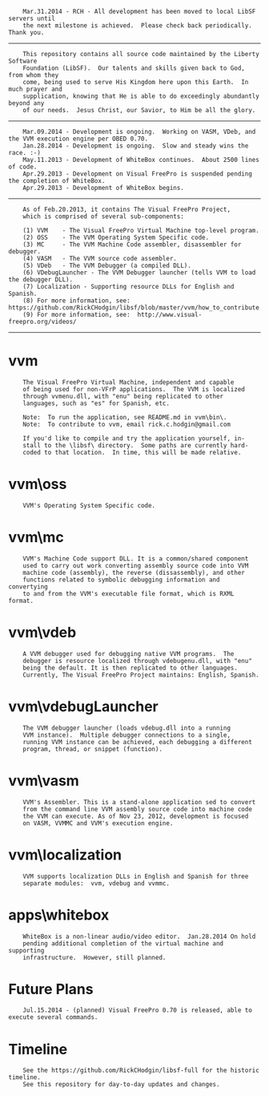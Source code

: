         Mar.31.2014 - RCH - All development has been moved to local LibSF servers until
        the next milestone is achieved.  Please check back periodically.  Thank you.

--------------

        This repository contains all source code maintained by the Liberty Software
        Foundation (LibSF).  Our talents and skills given back to God, from whom they
		come, being used to serve His Kingdom here upon this Earth.  In much prayer and
		supplication, knowing that He is able to do exceedingly abundantly beyond any
		of our needs.  Jesus Christ, our Savior, to Him be all the glory.

--------------

        Mar.09.2014 - Development is ongoing.  Working on VASM, VDeb, and the VVM execution engine per OBED 0.70.
        Jan.28.2014 - Development is ongoing.  Slow and steady wins the race. :-)
        May.11.2013 - Development of WhiteBox continues.  About 2500 lines of code.
        Apr.29.2013 - Development on Visual FreePro is suspended pending the completion of WhiteBox.
        Apr.29.2013 - Development of WhiteBox begins.

--------------

        As of Feb.20.2013, it contains The Visual FreePro Project,
        which is comprised of several sub-components:

        (1) VVM    - The Visual FreePro Virtual Machine top-level program.
        (2) OSS    - The VVM Operating System Specific code.
        (3) MC     - The VVM Machine Code assembler, disassembler for debugger.
        (4) VASM   - The VVM source code assembler.
        (5) VDeb   - The VVM Debugger (a compiled DLL).
        (6) VDebugLauncher - The VVM Debugger launcher (tells VVM to load the debugger DLL).
        (7) Localization - Supporting resource DLLs for English and Spanish.
        (8) For more information, see:  https://github.com/RickCHodgin/libsf/blob/master/vvm/how_to_contribute.txt
        (9) For more information, see:  http://www.visual-freepro.org/videos/

--------------

vvm
====
        The Visual FreePro Virtual Machine, independent and capable
        of being used for non-VFrP applications.  The VVM is localized
        through vvmenu.dll, with "enu" being replicated to other
        languages, such as "es" for Spanish, etc.
        
        Note:  To run the application, see README.md in vvm\bin\.
        Note:  To contribute to vvm, email rick.c.hodgin@gmail.com
        
        If you'd like to compile and try the application yourself, in-
        stall to the \libsf\ directory.  Some paths are currently hard-
        coded to that location.  In time, this will be made relative.


vvm\oss
====
        VVM's Operating System Specific code.


vvm\mc
====
        VVM's Machine Code support DLL. It is a common/shared component
        used to carry out work converting assembly source code into VVM
        machine code (assembly), the reverse (dissassembly), and other
        functions related to symbolic debugging information and convertying
        to and from the VVM's executable file format, which is RXML format.


vvm\vdeb
====
        A VVM debugger used for debugging native VVM programs.  The
        debugger is resource localized through vdebugenu.dll, with "enu"
        being the default. It is then replicated to other languages.
        Currently, The Visual FreePro Project maintains: English, Spanish.


vvm\vdebugLauncher
====
        The VVM debugger launcher (loads vdebug.dll into a running
        VVM instance).  Multiple debugger connections to a single,
        running VVM instance can be achieved, each debugging a different
        program, thread, or snippet (function).


vvm\vasm
====
        VVM's Assembler. This is a stand-alone application sed to convert
        from the command line VVM assembly source code into machine code
        the VVM can execute. As of Nov 23, 2012, development is focused
        on VASM, VVMMC and VVM's execution engine.


vvm\localization
====
        VVM supports localization DLLs in English and Spanish for three
        separate modules:  vvm, vdebug and vvmmc.


apps\whitebox
====
        WhiteBox is a non-linear audio/video editor.  Jan.28.2014 On hold
        pending additional completion of the virtual machine and supporting
        infrastructure.  However, still planned.


Future Plans
====
        Jul.15.2014 - (planned) Visual FreePro 0.70 is released, able to execute several commands.


Timeline
====
        See the https://github.com/RickCHodgin/libsf-full for the historic timeline.
        See this repository for day-to-day updates and changes.
